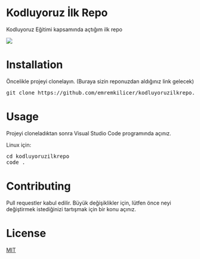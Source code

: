 <h1>Kodluyoruz İlk Repo</h1>
<p>Kodluyoruz Eğitimi kapsamında açtığım ilk repo</p>
<img src = "https://user-images.githubusercontent.com/116883746/210295465-670aab24-7a2a-42c9-a6e8-52d2cce8ca35.jpg">

<h1>Installation</h1>
<p>Öncelikle projeyi clonelayın. (Buraya sizin reponuzdan aldığınız link gelecek)</p>
<pre>git clone https://github.com/emremkilicer/kodluyoruzilkrepo.git</pre>

<h1>Usage</h1>
<p>Projeyi cloneladıktan sonra Visual Studio Code programında açınız.</p>

<p>Linux için:</p>
<pre>cd kodluyoruzilkrepo
code .</pre>

<h1>Contributing</h1>
<p>Pull requestler kabul edilir. Büyük değişiklikler için, lütfen önce neyi değiştirmek istediğinizi tartışmak için bir konu açınız.</p>

<h1>License</h1>
<a href="https://choosealicense.com/licenses/mit/">MIT</a>

